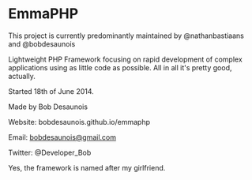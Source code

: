 EmmaPHP
=======

This project is currently predominantly maintained by @nathanbastiaans and @bobdesaunois

Lightweight PHP Framework 
focusing on rapid development of complex applications using as little code as possible.
All in all it's pretty good, actually.

Started 18th of June 2014.

Made by Bob Desaunois

Website: bobdesaunois.github.io/emmaphp

Email: bobdesaunois@gmail.com

Twitter: @Developer_Bob

Yes, the framework is named after my girlfriend.
